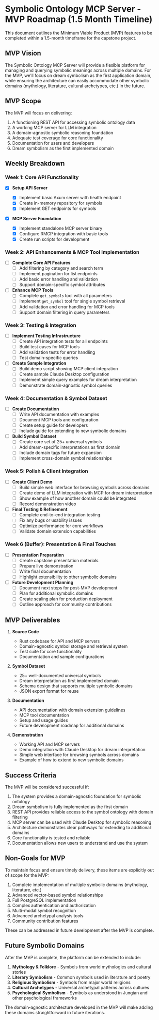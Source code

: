 # Symbolic Ontology MCP Server - MVP Roadmap (1.5 Month Timeline)

This document outlines the Minimum Viable Product (MVP) features to be completed within a 1.5-month timeframe for the capstone project.

## MVP Vision

The Symbolic Ontology MCP Server will provide a flexible platform for managing and querying symbolic meanings across multiple domains. For the MVP, we'll focus on dream symbolism as the first application domain, while ensuring the architecture can easily accommodate other symbolic domains (mythology, literature, cultural archetypes, etc.) in the future.

## MVP Scope

The MVP will focus on delivering:

1. A functioning REST API for accessing symbolic ontology data
2. A working MCP server for LLM integration
3. A domain-agnostic symbolic reasoning foundation
4. Adequate test coverage for core functionality
5. Documentation for users and developers
6. Dream symbolism as the first implemented domain

## Weekly Breakdown

### Week 1: Core API Functionality

- [x] **Setup API Server**

  - [x] Implement basic Axum server with health endpoint
  - [x] Create in-memory repository for symbols
  - [x] Implement GET endpoints for symbols

- [x] **MCP Server Foundation**
  - [x] Implement standalone MCP server binary
  - [x] Configure RMCP integration with basic tools
  - [x] Create run scripts for development

### Week 2: API Enhancements & MCP Tool Implementation

- [ ] **Complete Core API Features**
  - [ ] Add filtering by category and search term
  - [ ] Implement pagination for list endpoints
  - [ ] Add basic error handling and validation
  - [ ] Support domain-specific symbol attributes
- [ ] **Enhance MCP Tools**
  - [ ] Complete `get_symbols` tool with all parameters
  - [ ] Implement `get_symbol` tool for single symbol retrieval
  - [ ] Add validation and error handling for MCP tools
  - [ ] Support domain filtering in query parameters

### Week 3: Testing & Integration

- [ ] **Implement Testing Infrastructure**
  - [ ] Create API integration tests for all endpoints
  - [ ] Build test cases for MCP tools
  - [ ] Add validation tests for error handling
  - [ ] Test domain-specific queries
- [ ] **Create Sample Integration**
  - [ ] Build demo script showing MCP client integration
  - [ ] Create sample Claude Desktop configuration
  - [ ] Implement simple query examples for dream interpretation
  - [ ] Demonstrate domain-agnostic symbol queries

### Week 4: Documentation & Symbol Dataset

- [ ] **Create Documentation**
  - [ ] Write API documentation with examples
  - [ ] Document MCP tools and configuration
  - [ ] Create setup guide for developers
  - [ ] Include guide for extending to new symbolic domains
- [ ] **Build Symbol Dataset**
  - [ ] Create core set of 25+ universal symbols
  - [ ] Add dream-specific interpretations as first domain
  - [ ] Include domain tags for future expansion
  - [ ] Implement cross-domain symbol relationships

### Week 5: Polish & Client Integration

- [ ] **Create Client Demo**
  - [ ] Build simple web interface for browsing symbols across domains
  - [ ] Create demo of LLM integration with MCP for dream interpretation
  - [ ] Show example of how another domain could be integrated
  - [ ] Record demonstration video
- [ ] **Final Testing & Refinement**
  - [ ] Complete end-to-end integration testing
  - [ ] Fix any bugs or usability issues
  - [ ] Optimize performance for core workflows
  - [ ] Validate domain extension capabilities

### Week 6 (Buffer): Presentation & Final Touches

- [ ] **Presentation Preparation**
  - [ ] Create capstone presentation materials
  - [ ] Prepare live demonstration
  - [ ] Write final documentation
  - [ ] Highlight extensibility to other symbolic domains
- [ ] **Future Development Planning**
  - [ ] Document next steps for post-MVP development
  - [ ] Plan for additional symbolic domains
  - [ ] Create scaling plan for production deployment
  - [ ] Outline approach for community contributions

## MVP Deliverables

1. **Source Code**

   - Rust codebase for API and MCP servers
   - Domain-agnostic symbol storage and retrieval system
   - Test suite for core functionality
   - Documentation and sample configurations

2. **Symbol Dataset**

   - 25+ well-documented universal symbols
   - Dream interpretation as first implemented domain
   - Schema design that supports multiple symbolic domains
   - JSON export format for reuse

3. **Documentation**

   - API documentation with domain extension guidelines
   - MCP tool documentation
   - Setup and usage guides
   - Future development roadmap for additional domains

4. **Demonstration**
   - Working API and MCP servers
   - Demo integration with Claude Desktop for dream interpretation
   - Simple web interface for browsing symbols across domains
   - Example of how to extend to new symbolic domains

## Success Criteria

The MVP will be considered successful if:

1. The system provides a domain-agnostic foundation for symbolic ontology
2. Dream symbolism is fully implemented as the first domain
3. REST API provides reliable access to the symbol ontology with domain filtering
4. MCP server can be used with Claude Desktop for symbolic reasoning
5. Architecture demonstrates clear pathways for extending to additional domains
6. Core functionality is tested and reliable
7. Documentation allows new users to understand and use the system

## Non-Goals for MVP

To maintain focus and ensure timely delivery, these items are explicitly out of scope for the MVP:

1. Complete implementation of multiple symbolic domains (mythology, literature, etc.)
2. Advanced vector-based symbol relationships
3. Full PostgreSQL implementation
4. Complex authentication and authorization
5. Multi-modal symbol recognition
6. Advanced archetypal analysis tools
7. Community contribution features

These can be addressed in future development after the MVP is complete.

## Future Symbolic Domains

After the MVP is complete, the platform can be extended to include:

1. **Mythology & Folklore** - Symbols from world mythologies and cultural stories
2. **Literary Symbolism** - Common symbols used in literature and poetry
3. **Religious Symbolism** - Symbols from major world religions
4. **Cultural Archetypes** - Universal archetypal patterns across cultures
5. **Psychological Symbolism** - Symbols as understood in Jungian and other psychological frameworks

The domain-agnostic architecture developed in the MVP will make adding these domains straightforward in future iterations.
